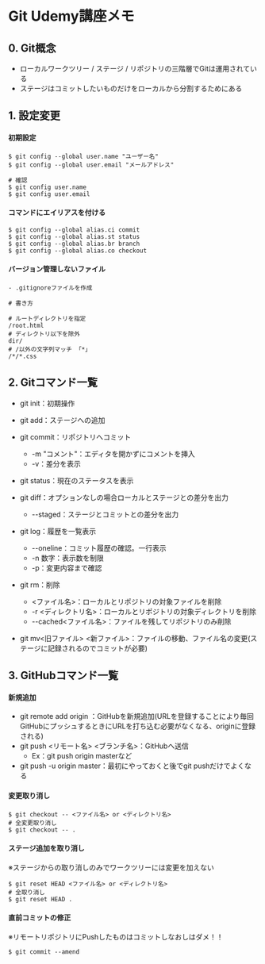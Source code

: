 # Git Udemy講座メモ

## 0. Git概念
- ローカルワークツリー / ステージ / リポジトリの三階層でGitは運用されている
- ステージはコミットしたいものだけをローカルから分割するためにある

## 1. 設定変更
#### 初期設定
```
$ git config --global user.name "ユーザー名"
$ git config --global user.email "メールアドレス"

# 確認
$ git config user.name
$ git config user.email
```
#### コマンドにエイリアスを付ける
```
$ git config --global alias.ci commit
$ git config --global alias.st status
$ git config --global alias.br branch
$ git config --global alias.co checkout
```

#### バージョン管理しないファイル
```
- .gitignoreファイルを作成

# 書き方

# ルートディレクトリを指定
/root.html
# ディレクトリ以下を除外
dir/
# /以外の文字列マッチ 「*」
/*/*.css
```

## 2. Gitコマンド一覧
- git init：初期操作

- git add：ステージへの追加
- git commit：リポジトリへコミット
  - -m "コメント"：エディタを開かずにコメントを挿入
  - -v：差分を表示
- git status：現在のステータスを表示
- git diff：オプションなしの場合ローカルとステージとの差分を出力
  - --staged：ステージとコミットとの差分を出力
- git log：履歴を一覧表示
  - --oneline：コミット履歴の確認。一行表示
  - -n 数字：表示数を制限
  - -p：変更内容まで確認
- git rm：削除
  - <ファイル名>：ローカルとリポジトリの対象ファイルを削除
  - -r <ディレクトリ名>：ローカルとリポジトリの対象ディレクトリを削除
  - --cached<ファイル名>：ファイルを残してリポジトリのみ削除
- git mv<旧ファイル> <新ファイル>：ファイルの移動、ファイル名の変更(ステージに記録されるのでコミットが必要)

## 3. GitHubコマンド一覧
#### 新規追加
- git remote add origin <URL>：GitHubを新規追加(URLを登録することにより毎回GitHubにプッシュするときにURLを打ち込む必要がなくなる、originに登録される)
- git push <リモート名> <ブランチ名>：GitHubへ送信
  - Ex：git push origin masterなど
-  git push -u origin master：最初にやっておくと後でgit pushだけでよくなる

#### 変更取り消し
```
$ git checkout -- <ファイル名> or <ディレクトリ名>
# 全変更取り消し
$ git checkout -- .
``` 

#### ステージ追加を取り消し
※ステージからの取り消しのみでワークツリーには変更を加えない
```
$ git reset HEAD <ファイル名> or <ディレクトリ名>
# 全取り消し
$ git reset HEAD .
```

#### 直前コミットの修正
※リモートリポジトリにPushしたものはコミットしなおしはダメ！！
```
$ git commit --amend
```